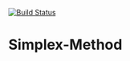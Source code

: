 [![Build Status](https://travis-ci.org/moguchev/SimplexMethod.svg?branch=wpl/lab)](https://travis-ci.org/moguchev/SimplexMethod)
# Simplex-Method
